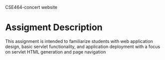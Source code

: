 CSE464-concert website

# Assigment Description
This assignment is intended to familiarize students with web application design, basic servlet
functionality, and application deployment with a focus on servlet HTML generation and page
navigation
